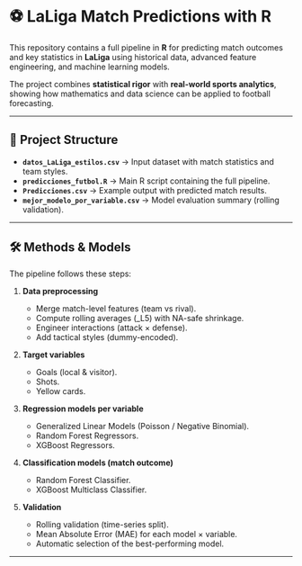 # ⚽ LaLiga Match Predictions with R

This repository contains a full pipeline in **R** for predicting match outcomes and key statistics in **LaLiga** using historical data, advanced feature engineering, and machine learning models.  

The project combines **statistical rigor** with **real-world sports analytics**, showing how mathematics and data science can be applied to football forecasting.

---

## 📂 Project Structure
- **`datos_LaLiga_estilos.csv`** → Input dataset with match statistics and team styles.  
- **`predicciones_futbol.R`** → Main R script containing the full pipeline.  
- **`Predicciones.csv`** → Example output with predicted match results.  
- **`mejor_modelo_por_variable.csv`** → Model evaluation summary (rolling validation).  

---

## 🛠️ Methods & Models
The pipeline follows these steps:

1. **Data preprocessing**  
   - Merge match-level features (team vs rival).  
   - Compute rolling averages (_L5) with NA-safe shrinkage.  
   - Engineer interactions (attack × defense).  
   - Add tactical styles (dummy-encoded).  

2. **Target variables**  
   - Goals (local & visitor).  
   - Shots.  
   - Yellow cards.  

3. **Regression models per variable**  
   - Generalized Linear Models (Poisson / Negative Binomial).  
   - Random Forest Regressors.  
   - XGBoost Regressors.  

4. **Classification models (match outcome)**  
   - Random Forest Classifier.  
   - XGBoost Multiclass Classifier.  

5. **Validation**  
   - Rolling validation (time-series split).  
   - Mean Absolute Error (MAE) for each model × variable.  
   - Automatic selection of the best-performing model.  

---
